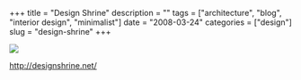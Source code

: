 +++
title = "Design Shrine"
description = ""
tags = ["architecture", "blog", "interior design", "minimalist"]
date = "2008-03-24"
categories = ["design"]
slug = "design-shrine"
+++


 

  <div id="screens-thumbs" class="clearfix">
    <div class="txt-center" id="design-submission"><a href="http://designshrine.net/"><img id='bluga-thumbnail-786' class='bluga-thumbnail large' src='//media.konigi.com/bluga/
wt47f276ada6b4d_0.jpg'/></a></div>  
  </div>   
<p><a href="http://designshrine.net/">http://designshrine.net/</a></p>




